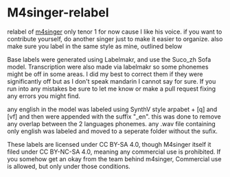 # M4singer-relabel
relabel of [m4singer]([url](https://github.com/M4Singer/M4Singer/tree/master))
only tenor 1 for now cause I like his voice. if you want to contribute yourself, do another singer just to make it easier to organize. also make sure you label in the same style as mine, outlined below


Base labels were generated using Labelmakr, and use the Suco_zh Sofa model. Transcription were also made via labelmakr so some phonemes might be off in some areas. I did my best to correct them if they were significantly off but as I don't speak mandarin I cannot say for sure. If you run into any mistakes be sure to let me know or make a pull request fixing any errors you might find.

any english in the model was labeled using SynthV style arpabet + [q] and [vf] and then were appended with the suffix "_en". this was done to remove any overlap between the 2 languages phonemes. any .wav file containing only english was labeled and moved to a seperate folder without the sufix.


 These labels are licensed under CC BY-SA 4.0, though M4singer itself it filed under CC BY-NC-SA 4.0, meaning any commercial use is prohibited. If you somehow get an okay from the team behind m4singer, Commercial use is allowed, but only under those conditions.
